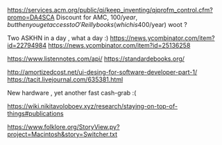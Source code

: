 https://services.acm.org/public/qj/keep_inventing/qjprofm_control.cfm?promo=DA4SCA
Discount for AMC, 100$/year , but then you get access to O'Reilly books ( which is 400$/year) woot ?

Two ASKHN in a day , what a day :)
https://news.ycombinator.com/item?id=22794984
https://news.ycombinator.com/item?id=25136258

https://www.listennotes.com/api/
https://standardebooks.org/

http://amortizedcost.net/ui-desing-for-software-developer-part-1/
https://tacit.livejournal.com/635381.html

New hardware , yet another fast cash-grab :(

https://wiki.nikitavoloboev.xyz/research/staying-on-top-of-things#publications

https://www.folklore.org/StoryView.py?project=Macintosh&story=Switcher.txt
